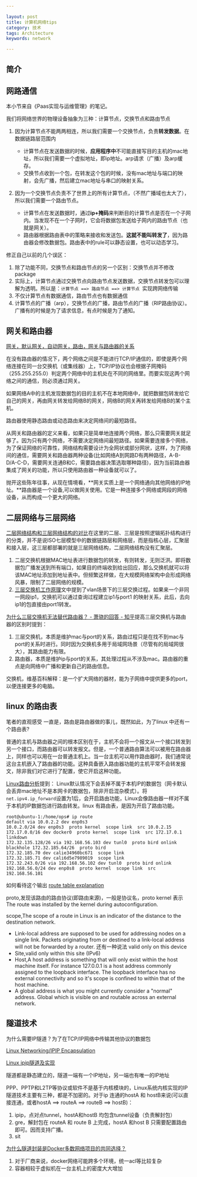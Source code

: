 ```yaml
---

layout: post
title: 计算机网络tips
category: 技术
tags: Architecture
keywords: network

---
```


## 简介

## 网路通信

本小节来自《Paas实现与运维管理》的笔记。

我们将网络世界的物理设备抽象为三种：计算节点，交换节点和路由节点

1. 因为计算节点不能两两相连，所以我们需要一个交换节点，负责**转发数据**。在数据链路层范围内

	* 计算节点在发送数据的时候，**应用程序中**不可能直接写目的主机的mac地址，所以我们需要一个虚拟地址，即ip地址。arp请求（广播）及arp缓存。
   * 交换节点收到一个包，在转发这个包的时候，没有mac地址与端口的映射，会先广播，然后建立mac地址与串口的映射关系。
    
2. 因为一个交换节点负责不了世界上的所有计算节点，（不然广播域也太大了），所以我们需要一个路由节点。

	* 计算节点在发送数据时，通过**ip+掩码**来判断目的计算节点是否在一个子网内。当发现不在一个子网时，它会将数据包发送给子网内的路由节点（也就是网关）。
   * 路由器根据路由表中的策略来接收和发送包。**这就不能叫转发了**，因为路由器会修改数据包。路由表中的rule可以静态设置，也可以动态学习。
    
修正自己以前的几个误区：

1. 除了功能不同，交换节点和路由节点的另一个区别：交换节点并不修改package
2. 实际上，计算节点通过交换节点向路由节点发送数据，交换节点转发包可以理解为透明。所以是：`计算节点 ==> 路由节点 ==> 计算节点 `实现跨网络传输
3. 不仅计算节点有数据通信，路由节点也有数据通信
4. 计算节点的广播（arp），交换节点的广播，路由节点的广播（RIP路由协议）。广播有的时候是为了请求信息，有点时候是为了通知。

## 网关和路由器

[网关，默认网关，自动网关，路由，网关与路由器的关系](http://blog.csdn.net/hzhsan/article/details/44059861)

在没有路由器的情况下，两个网络之间是不能进行TCP/IP通信的，即使是两个网络连接在同一台交换机（或集线器）上，TCP/IP协议也会根据子网掩码（255.255.255.0）判定两个网络中的主机处在不同的网络里。而要实现这两个网络之间的通信，则必须通过网关。

如果网络A中的主机发现数据包的目的主机不在本地网络中，就把数据包转发给它自己的网关，再由网关转发给网络B的网关，网络B的网关再转发给网络B的某个主机。

路由器使用静态路由或动态路由来决定网络间的最短路径。

从网关和路由器的定义来看，如果只是简单地连接两个网络，那么只需要网关就足够了。因为只有两个网络，不需要决定网络间最短路径。如果需要连接多个网络，为了保证网络的可靠性，网络结构需要设计为全网状或部分网状，这样，为了网络间的通信，需要网关和路由器两种设备(比如网络A到网路D有两种路径，A-B-D/A-C-D，需要网关连通B和C，需要路由器决策选取哪种路径)，因为当前路由器集成了网关的功能，所以只使用路由器一种设备就可以了。

抛开这些陈年往事，从现在情境看，**网关实质上是一个网络通向其他网络的IP地址。**路由器是一个设备,可以做网关使用。它是一种连接多个网络或网段的网络设备，从而构成一个更大的网络。

## 二层网络与三层网络

[二层网络结构和三层网络结构的对比](https://www.jianshu.com/p/81b8f409a2bb)在这里的二层、三层是按照逻辑拓扑结构进行的分类，并不是说ISO七层模型中的数据链路层和网络层，而是指核心层，汇聚层和接入层，这三层都部署的就是三层网络结构，二层网络结构没有汇聚层。

1. 二层交换机根据MAC地址表进行数据包的转发，有则转发，无则泛洪。即将数据包广播发送到所有端口，如果目的终端收到给出回应，那么交换机就可以将该MAC地址添加到地址表中。但频繁这样做，在大规模网络架构中会形成网络风暴，限制了二层网络的规模。
2. [三层交换机工作原理](http://blog.csdn.net/nice_wen/article/details/77821884)文中提到了vlan场景下的三层交换过程。如果来一个非同一网段ip1，交换机可以通过查询过程建立ip1与port1 的映射关系，此后，去向ip1的包直接由port1转发。

[为什么三层交换机无法替代路由器？ - 萧骁的回答 - 知乎](https://www.zhihu.com/question/20843778/answer/95755365)提高三层交换机与路由器的区别时提到：

1. 三层交换机，本质是维护mac与port的关系，路由过程只是在找不到mac与port的关系时进行。同时因为交换机多用于局域网场景（尽管有的局域网很大），其路由能力有限。
2. 路由器，本质是维护ip与port的关系，其处理过程从不涉及mac。路由器的重点是向网络中广播和更新自己的路由信息。

交换机，维基百科解释：是一个扩大网络的器材，能为子网络中提供更多的port，以便连接更多的电脑。


## linux 的路由表

笔者的直观感受 一直是，路由是路由器做的事儿，既然如此，为了linux 中还有一个路由表? 

普通的主机与路由器之间的根本区别在于，主机不会将一个报文从一个接口转发到另一个接口，而路由器可以转发报文。但是，一个普通路由算法可以被用在路由器上，同样也可以用在一台普通主机上。当一台主机可以用作路由器时，我们通常说这台主机嵌入了路由器的功能。这种具备嵌入路由器功能的主机平常不会转发报文，除非我们对它进行了配置，使它开启这种功能。

[Linux路由分析](http://www.just4coding.com/blog/2016/12/10/linux-route/)提到： Linux默认情况下会丢掉不属于本机IP的数据包（网卡默认会丢弃mac地址不是本网卡的数据包，除非开启混杂模式）。将`net.ipv4.ip_forward`设置为1后，会开启路由功能，Linux会像路由器一样对不属于本机的IP数据包进行路由转发。linux 有路由表，是因为开启了路由功能。


	root@ubuntu-1:/home/ops# ip route
	default via 10.0.2.2 dev enp0s3
	10.0.2.0/24 dev enp0s3  proto kernel  scope link  src 10.0.2.15
	172.17.0.0/16 dev docker0  proto kernel  scope link  src 172.17.0.1 linkdown
	172.32.135.128/26 via 192.168.56.103 dev tunl0  proto bird onlink
	blackhole 172.32.185.64/26  proto bird
	172.32.185.70 dev calie34960bc671  scope link
	172.32.185.71 dev cali6d5e7989019  scope link
	172.32.243.0/26 via 192.168.56.102 dev tunl0  proto bird onlink
	192.168.56.0/24 dev enp0s8  proto kernel  scope link  src 192.168.56.101
	
如何看待这个输出 [route table explanation](https://askubuntu.com/questions/72733/route-table-explanation)

proto,发现该路由的路由协议(即路由来源)，一般是协议名，proto kernel 表示 The route was installed by the kernel during autoconfiguration.

scope,The scope of a route in Linux is an indicator of the distance to the destination network. 

* Link-local address are supposed to be used for addressing nodes on a single link. Packets originating from or destined to a link-local address will not be forwarded by a router. 还有一种说法 valid only on this device
* Site,valid only within this site (IPv6)
* Host,A host address is something that will only exist within the host machine itself. For instance 127.0.0.1 is a host address commonly assigned to the loopback interface. The loopback interface has no external connectivity and so it's scope is confined to within that of the host machine.
* A global address is what you might currently consider a "normal" address. Global which is visible on and routable across an external network.

## 隧道技术


为什么需要IP隧道？为了在TCP/IP网络中传输其他协议的数据包

[Linux Networking/IPIP Encapsulation](https://en.wikibooks.org/wiki/Linux_Networking/IPIP_Encapsulation)

[Linux ipip隧道及实现](http://www.361way.com/linux-tunnel/5199.html)

隧道都是静态建立的，隧道一端有一个IP地址，另一端也有唯一的IP地址

PPP、PPTP和L2TP等协议或软件不是基于内核模块的，Linux系统内核实现的IP隧道技术主要有三种，都是不加密的。对于ip 连通的hostA 和 hostB来说(可以直接连通，或者hostA ==> routeA ==> routeB ==> hostB)：

1. ipip，点对点tunnel，hostA和hostB 均包含tunnel设备（负责解封包）
2. gre，解封包在 routeA 和 route B 上完成，hostA 和host B 只需要配置路由即可。因而支持广播。
3. sit 

[为什么隧道封装是Docker多数网络项目的共同选择？](http://dockone.io/article/270)

1. 对于厂商来说，docker网络可能跨多个环境，统一acl等比较复杂
2. 容器相较于虚拟机在一台主机上的密度大大增加